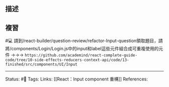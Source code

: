 
## 描述

## 複習
#💻 請到/react-builder/question-review/refactor-Input-question領取題目，請將/components/Login/Login.js中的input和label這些元件組合成可重複使用的元件 ->->-> `https://github.com/academind/react-complete-guide-code/tree/10-side-effects-reducers-context-api/code/13-finished/src/components/UI/Input`
<!--SR:!2023-10-20,76,230-->

---
Status: #🌱 
Tags:
Links:
[[React：Input component 重構]]
References: